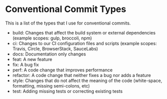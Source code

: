 # Conventional Commit Types

This is a list of the types that I use for conventional commits.

- build: Changes that affect the build system or external dependencies (example
  scopes: gulp, broccoli, npm)
- ci: Changes to our CI configuration files and scripts (example scopes:
  Travis, Circle, BrowserStack, SauceLabs)
- docs: Documentation only changes
- feat: A new feature
- fix: A bug fix
- perf: A code change that improves performance
- refactor: A code change that neither fixes a bug nor adds a feature
- style: Changes that do not affect the meaning of the code (white-space,
  formatting, missing semi-colons, etc)
- test: Adding missing tests or correcting existing tests
